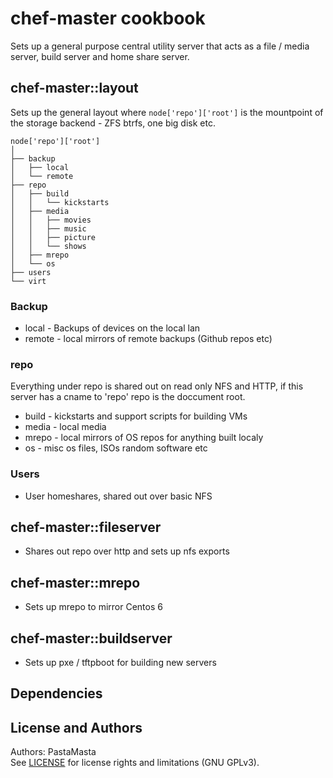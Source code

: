 chef-master cookbook
======================

Sets up a general purpose central utility server that acts as a file / media server, build server and home share server.

## chef-master::layout

Sets up the general layout where `node['repo']['root']` is the mountpoint of the storage backend - ZFS btrfs, one big disk etc.

```
node['repo']['root']
│
├── backup
│   ├── local
│   └── remote
├── repo
│   ├── build
│   │   └── kickstarts
│   ├── media
│   │   ├── movies
│   │   ├── music
│   │   ├── picture
│   │   └── shows
│   ├── mrepo
│   └── os
├── users
└── virt
```
### Backup
- local - Backups of devices on the local lan
- remote - local mirrors of remote backups (Github repos etc)

### repo
Everything under repo is shared out on read only NFS and HTTP, if this server has a cname to 'repo' repo is the doccument root.
- build - kickstarts and support scripts for building VMs
- media - local media
- mrepo - local mirrors of OS repos for anything built localy
- os - misc os files, ISOs random software etc

### Users
- User homeshares, shared out over basic NFS

## chef-master::fileserver
- Shares out repo over http and sets up nfs exports

## chef-master::mrepo
- Sets up mrepo to mirror Centos 6

## chef-master::buildserver
- Sets up pxe / tftpboot for building new servers

Dependencies
-------------------

License and Authors
-------------------
Authors: PastaMasta  
See [LICENSE](LICENSE.md) for license rights and limitations (GNU GPLv3).
